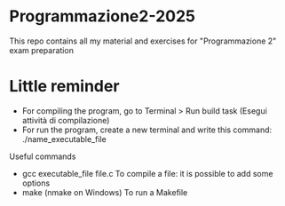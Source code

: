 # Programmazione2-2025
This repo contains all my material and exercises for "Programmazione 2" exam preparation

# Little reminder
- For compiling the program, go to Terminal > Run build task (Esegui attività di compilazione)
- For run the program, create a new terminal and write this command: ./name_executable_file

Useful commands
- gcc executable_file file.c    To compile a file: it is possible to add some options
- make (nmake on Windows)       To run a Makefile 